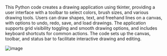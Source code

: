 This Python code creates a drawing application using tkinter, providing a user interface with a toolbar to select colors, brush sizes, and various drawing tools. Users can draw shapes, text, and freehand lines on a canvas, with options to undo, redo, save, and load drawings. The application supports grid visibility toggling and smooth drawing options, and includes keyboard shortcuts for common actions. The code sets up the canvas, toolbar, and status bar to facilitate interactive drawing and editing.

![image](https://github.com/user-attachments/assets/0dcfae03-c7ac-49c8-9c01-7ed7e45bd270)
